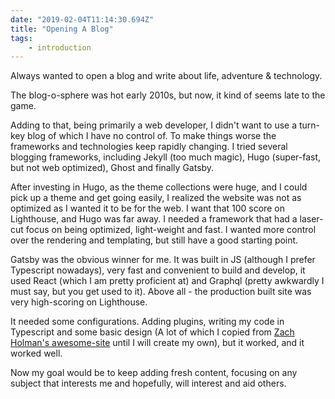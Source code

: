```yaml
---
date: "2019-02-04T11:14:30.694Z"
title: "Opening A Blog"
tags:
    - introduction
---
```


Always wanted to open a blog and write about life, adventure & technology.

The blog-o-sphere was hot early 2010s, but now, it kind of seems late to the game.

Adding to that, being primarily a web developer, I didn't want to use a turn-key blog of which I have no control of. To make things worse the frameworks and technologies keep rapidly changing. I tried several blogging frameworks, including Jekyll (too much magic), Hugo (super-fast, but not web optimized), Ghost and finally Gatsby.

After investing in Hugo, as the theme collections were huge, and I could pick up a theme and get going easily, I realized the website was not as optimized as I wanted it to be for the web. I want that 100 score on Lighthouse, and Hugo was far away. I needed a framework that had a laser-cut focus on being optimized, light-weight and fast. I wanted more control over the rendering and templating, but still have a good starting point.

Gatsby was the obvious winner for me. It was built in JS (although I prefer Typescript nowadays), very fast and convenient to build and develop, it used React (which I am pretty proficient at) and Graphql (pretty awkwardly I must say, but you get used to it). Above all - the production built site was very high-scoring on Lighthouse.

It needed some configurations. Adding plugins, writing my code in Typescript and some basic design (A lot of which I copied from [Zach Holman's awesome-site](https://zachholman.com/) until I will create my own), but it worked, and it worked well.

Now my goal would be to keep adding fresh content, focusing on any subject that interests me and hopefully, will interest and aid others.
